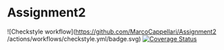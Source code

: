 # Assignment2
![Checkstyle workflow](https://github.com/MarcoCappellari/Assignment2
/actions/workflows/checkstyle.yml/badge.svg)
[![Coverage Status](https://coveralls.io/repos/github/MarcoCappellari/Assignment2/badge.svg?branch=main)](https://coveralls.io/github/MarcoCappellari/Assignment2?branch=main)